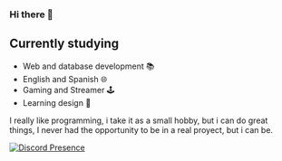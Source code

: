 ### Hi there 👋
## Currently studying

- Web and database development 📚
- English and Spanish 🌐
- Gaming and Streamer 🕹
- Learning design 🎨

I really like programming, i take it as a small hobby, but i can do great things, I never had the opportunity to be in a real proyect, but i can be.

[![Discord Presence](https://lanyard-profile-readme.vercel.app/api/425096508212248576?theme=dark&bg=5865f2&animated=false&hideDiscrim=true&borderRadius=30px)](https://discord.com/users/425096508212248576)
